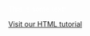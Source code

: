<html>
<head>
<title> R8 Cars  </title>
</head>
<style>
body {
    background-image: url("https://s.graphiq.com/sites/default/files/2307/media/images/Lava_429410_i0.png");
}
</style>
</head>
<body>
<p><font color="white">This is some text!</font></p>
<p><a href="http://www.w3schools.com/html/">Visit our HTML tutorial</a></p>
</body>
</html>
